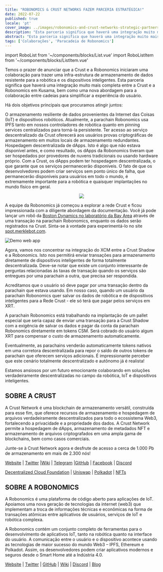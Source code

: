 ```yaml
---
title: "ROBONOMICS & CRUST NETWORKS FAZEM PARCERIA ESTRATÉGICA!"
date: 2022-07-22
published: true
locale: 'pt'
cover_image: ../images/robonomics-and-crust-networks-strategic-partnership/cover.png
description: "Esta parceria significa que haverá uma integração muito mais completa entre as parachains Crust e Robonomics em Kusama, bem como uma nova abordagem para a colaboração entre cadeias para simplificar a experiência do usuário."
abstract: "Esta parceria significa que haverá uma integração muito mais completa entre as parachains Crust e Robonomics em Kusama, bem como uma nova abordagem para a colaboração entre cadeias para simplificar a experiência do usuário."
tags: ['Colaborações', 'Paracadeia de Robonomics']
---
```


import RoboList from '~/components/blocks/List.vue'
import RoboListItem from '~/components/blocks/ListItem.vue'

Temos o prazer de anunciar que a Crust e a Robonomics iniciaram uma colaboração para trazer uma infra-estrutura de armazenamento de dados resistente para a robótica e os dispositivos inteligentes. Esta parceria significa que haverá uma integração muito mais completa entre a Crust e a Robonomics em Kusama, bem como uma nova abordagem para a colaboração entre cadeias para simplificar a experiência do usuário.

Há dois objetivos principais que procuramos atingir juntos:

<robo-list>
    <robo-list-item>
        O armazenamento resiliente de dados provenientes da Internet das Coisas (IoT) e dispositivos robóticos. Atualmente, a parachain Robonomics usa IPFS tanto em nossos controladores de robótica quanto em pinning services centralizados para torná-la persistente. Ter acesso ao serviço descentralizado da Crust oferecerá aos usuários provas criptográficas de armazenamento em muitos locais de armazenamento redundantes.
    </robo-list-item>
    <robo-list-item>
        Hospedagem descentralizada de dApps. Isto é algo que não estava disponível antes, e como resultado, os dApps da Robonomics tiveram que ser hospedados por provedores de nuvens tradicionais ou usando hardware próprio. Com a Crust, os dApps podem ter hospedagem descentralizada, o que garante que os serviços permanecerão disponíveis. O fato de que os desenvolvedores podem criar serviços sem ponto único de falha, que permanecerão disponíveis para usuários em todo o mundo, é extremamente importante para a robótica e quaisquer implantações no mundo físico em geral.
    </robo-list-item>
</robo-list>

<p align="center">
  <img src="../images/robonomics-and-crust-networks-strategic-partnership/spot.gif">
</p>

A equipe da Robonomics já começou a explorar a rede Crust e ficou impressionada com a diligente abordagem da documentação. Você já pode lançar um robô da [Boston Dynamics no laboratório da Bay Area](https://spot.merklebot.com) através de uma transação na parachain Robonomics, enquanto os dados serão registrados na Crust. Sinta-se à vontade para experimentá-lo no site [spot.merklebot.com](https://spot.merklebot.com).

![Demo web app](../images/robonomics-and-crust-networks-strategic-partnership/demo.png)

Agora, vamos nos concentrar na integração do XCM entre a Crust Shadow e a Robonomics. Isto nos permitirá enviar transações para armazenamento diretamente de dispositivos inteligentes de forma totalmente descentralizada. Deve-se notar que existe um conjunto interessante de perguntas relacionadas às taxas de transação quando os serviços são entregues por uma parachain a outra,  que precisa ser respondida.

Acreditamos que o usuário só deve pagar por uma transação dentro da parachain que estava usando. Em nosso caso, quando um usuário da parachain Robonomics quer salvar os dados de robótica e de dispositivos inteligentes para a Rede Crust - ele só terá que pagar pelos serviços em XRT.

A parachain Robonomics está trabalhando na implantação de um pallet especial que seria capaz de enviar uma transação para a Crust Shadow com a exigência de salvar os dados e pagar da conta da parachain Robonomics diretamente em tokens CSM. Será cobrado do usuário algum XRT para compensar o custo de armazenamento automaticamente.

Eventualmente,  as parachains venderão automaticamente tokens nativos em uma corretora descentralizada para repor o saldo de outros tokens de parachain que oferecem serviços adicionais. É impressionante perceber que este cenário totalmente descentralizado e autônomo já é realista!

Estamos ansiosos por um futuro emocionante colaborando em soluções verdadeiramente descentralizadas no campo da robótica, IoT e dispositivos inteligentes.

## SOBRE A CRUST

A Crust Network é uma blockchain de armazenamento versátil, construída para esse fim, que oferece recursos de armazenamento e hospedagem de arquivos verdadeiramente descentralizados para todo o ecossistema Web3, fortalecendo a privacidade e a propriedade dos dados. A Crust Network permite a hospedagem de dApps, armazenamento de metadados NFT e armazenamento de arquivos criptografados em uma ampla gama de blockchains, bem como casos comerciais.

Junte-se à Crust Network agora e desfrute de acesso a cerca de 1.000 Pb de armazenamento em mais de 2.300 nós!

[Website](https://crust.network/) | [Twitter](https://twitter.com/CommunityCrust) |[Wiki](https://wiki.crust.network/) | [Telegram](https://t.me/CrustNetwork) |[GitHub](https://github.com/crustio) | [Facebook](https://www.facebook.com/CrustNetwork/) | [Discord](https://discord.gg/wjDDpb5)

[Decentralized Cloud Foundation](https://decloudf.com/) | [Uniswap](https://medium.com/crustnetwork/decentralized-uniswap-interface-hosting-on-ipfs-18a78d1209ac) | [Polkadot](https://dotapps.io/) | [NFTs](https://medium.com/@bluna.io/bluna-future-of-metaverse-b7fc96fcff6a)

## SOBRE A ROBONOMICS

A Robonomics é uma plataforma de código aberto para aplicações de IoT. Apoiamos uma nova geração de tecnologias da internet (web3) que implementam a troca de informações técnicas e econômicas na forma de transações atômicas entre aplicativos de usuários, serviços de IoT e robótica complexa.

A Robonomics contém um conjunto completo de ferramentas para o desenvolvimento de aplicativos IoT, tanto na robótica quanto na interface do usuário. A comunicação entre o usuário e o dispositivo acontece usando as tecnologias de maior sucesso do mundo Web3 – IPFS, Ethereum e Polkadot. Assim, os desenvolvedores podem criar aplicativos modernos e seguros desde o Smart Home até a Indústria 4.0.

[Website](https://robonomics.network) | [Twitter](https://twitter.com/AIRA_Robonomics) | [GitHub](https://github.com/airalab/) | [Wiki](https://wiki.robonomics.network/en/) | [Discord](https://discord.gg/PuBEDkTzSx) | [Blog](https://robonomics.network/blog/)
